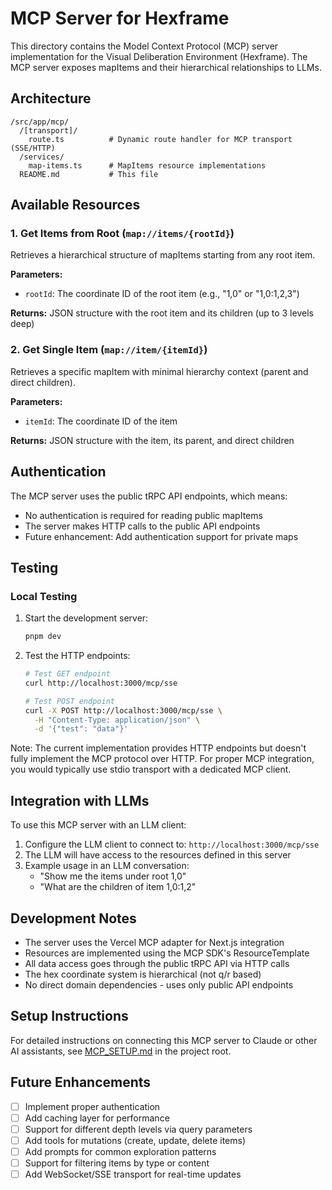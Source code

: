 # MCP Server for Hexframe

This directory contains the Model Context Protocol (MCP) server implementation for the Visual Deliberation Environment (Hexframe). The MCP server exposes mapItems and their hierarchical relationships to LLMs.

## Architecture

```
/src/app/mcp/
  /[transport]/
    route.ts          # Dynamic route handler for MCP transport (SSE/HTTP)
  /services/
    map-items.ts      # MapItems resource implementations
  README.md           # This file
```

## Available Resources

### 1. Get Items from Root (`map://items/{rootId}`)

Retrieves a hierarchical structure of mapItems starting from any root item.

**Parameters:**

- `rootId`: The coordinate ID of the root item (e.g., "1,0" or "1,0:1,2,3")

**Returns:** JSON structure with the root item and its children (up to 3 levels deep)

### 2. Get Single Item (`map://item/{itemId}`)

Retrieves a specific mapItem with minimal hierarchy context (parent and direct children).

**Parameters:**

- `itemId`: The coordinate ID of the item

**Returns:** JSON structure with the item, its parent, and direct children

## Authentication

The MCP server uses the public tRPC API endpoints, which means:

- No authentication is required for reading public mapItems
- The server makes HTTP calls to the public API endpoints
- Future enhancement: Add authentication support for private maps

## Testing

### Local Testing

1. Start the development server:

   ```bash
   pnpm dev
   ```

2. Test the HTTP endpoints:

   ```bash
   # Test GET endpoint
   curl http://localhost:3000/mcp/sse
   
   # Test POST endpoint
   curl -X POST http://localhost:3000/mcp/sse \
     -H "Content-Type: application/json" \
     -d '{"test": "data"}'
   ```

Note: The current implementation provides HTTP endpoints but doesn't fully implement the MCP protocol over HTTP. 
For proper MCP integration, you would typically use stdio transport with a dedicated MCP client.

## Integration with LLMs

To use this MCP server with an LLM client:

1. Configure the LLM client to connect to: `http://localhost:3000/mcp/sse`
2. The LLM will have access to the resources defined in this server
3. Example usage in an LLM conversation:
   - "Show me the items under root 1,0"
   - "What are the children of item 1,0:1,2"

## Development Notes

- The server uses the Vercel MCP adapter for Next.js integration
- Resources are implemented using the MCP SDK's ResourceTemplate
- All data access goes through the public tRPC API via HTTP calls
- The hex coordinate system is hierarchical (not q/r based)
- No direct domain dependencies - uses only public API endpoints

## Setup Instructions

For detailed instructions on connecting this MCP server to Claude or other AI assistants, see [MCP_SETUP.md](/MCP_SETUP.md) in the project root.

## Future Enhancements

- [ ] Implement proper authentication
- [ ] Add caching layer for performance
- [ ] Support for different depth levels via query parameters
- [ ] Add tools for mutations (create, update, delete items)
- [ ] Add prompts for common exploration patterns
- [ ] Support for filtering items by type or content
- [ ] Add WebSocket/SSE transport for real-time updates
